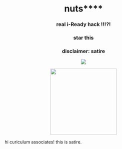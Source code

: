 <h1 align="center">nuts****</h1>
<h3 align="center">real i-Ready hack !!!?!</h3>
<h3 align="center">star this</h3>
<h3 align="center">disclaimer: satire</h3>

<p align="center">
        <a href="https://discord.gg/BWNZpSBJJ8">
	       <img src="https://img.shields.io/discord/1192248054691151882?label=discord&logo=discord">
        </a>
</p>
<p align="center">
<img width="212" height="212" src="https://github.com/Orphanlol/Veue/blob/main/img/weird.jpg">
</p>
hi curiculum associates! this is satire.
